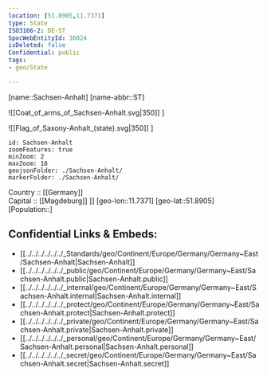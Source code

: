 ```yaml
---
location: [51.8905,11.7371] 
type: State
ISO3166-2: DE-ST
SpocWebEntityId: 36024
isDeleted: false
Confidential: public
tags:
- geo/State

---
```

[name::Sachsen-Anhalt] 
[name-abbr::ST] 

![[Coat_of_arms_of_Sachsen-Anhalt.svg|350]] ] 

![[Flag_of_Saxony-Anhalt_(state).svg|350]] ] 

```leaflet
id: Sachsen-Anhalt
zoomFeatures: true 
minZoom: 2 
maxZoom: 18
geojsonFolder: ./Sachsen-Anhalt/
markerFolder: ./Sachsen-Anhalt/
```

Country :: [[Germany]]  
Capital :: [[Magdeburg]] ]] 
[geo-lon::11.7371] 
[geo-lat::51.8905] 
[Population::] 



## Confidential Links & Embeds: 
- [[../../../../../../_Standards/geo/Continent/Europe/Germany/Germany~East/Sachsen-Anhalt|Sachsen-Anhalt]] 
- [[../../../../../../_public/geo/Continent/Europe/Germany/Germany~East/Sachsen-Anhalt.public|Sachsen-Anhalt.public]] 
- [[../../../../../../_internal/geo/Continent/Europe/Germany/Germany~East/Sachsen-Anhalt.internal|Sachsen-Anhalt.internal]] 
- [[../../../../../../_protect/geo/Continent/Europe/Germany/Germany~East/Sachsen-Anhalt.protect|Sachsen-Anhalt.protect]] 
- [[../../../../../../_private/geo/Continent/Europe/Germany/Germany~East/Sachsen-Anhalt.private|Sachsen-Anhalt.private]] 
- [[../../../../../../_personal/geo/Continent/Europe/Germany/Germany~East/Sachsen-Anhalt.personal|Sachsen-Anhalt.personal]] 
- [[../../../../../../_secret/geo/Continent/Europe/Germany/Germany~East/Sachsen-Anhalt.secret|Sachsen-Anhalt.secret]] 
